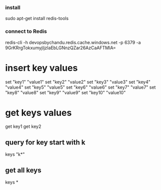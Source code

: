 ### install ###
sudo apt-get install redis-tools
### connect to Redis ###
redis-cli -h devopsbychandu.redis.cache.windows.net -p 6379 -a 9GrKRrgTokxumyjIjzIaEbLGNnzQZar26AzCaAFTMIA=

# insert key values
set "key1" "value1"
set "key2" "value2"
set "key3" "value3"
set "key4" "value4"
set "key5" "value5"
set "key6" "value6"
set "key7" "value7"
set "key8" "value8"
set "key9" "value9"
set "key10" "value10"

# get keys values
get key1
get key2

## query for key start with k ##
keys "k*"

## get all keys
keys *